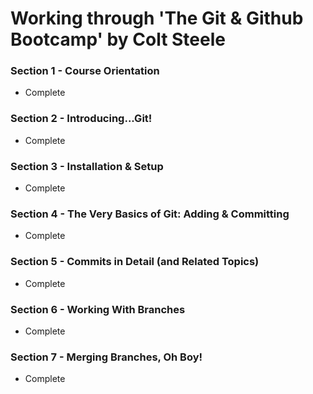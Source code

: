 # Working through 'The Git & Github Bootcamp' by Colt Steele

### Section 1 - Course Orientation

- Complete

### Section 2 - Introducing...Git!

- Complete

### Section 3 - Installation & Setup

- Complete

### Section 4 - The Very Basics of Git: Adding & Committing

- Complete

### Section 5 - Commits in Detail (and Related Topics)

- Complete

### Section 6 - Working With Branches

- Complete

### Section 7 - Merging Branches, Oh Boy!

- Complete
